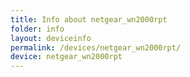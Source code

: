 ```yaml
---
title: Info about netgear_wn2000rpt
folder: info
layout: deviceinfo
permalink: /devices/netgear_wn2000rpt/
device: netgear_wn2000rpt
---
```

